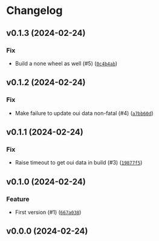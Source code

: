 # Changelog

## v0.1.3 (2024-02-24)

### Fix

- Build a none wheel as well (#5) ([`0c4b4ab`](https://github.com/Bluetooth-Devices/aiooui/commit/0c4b4ab1e1872a3e84387bf6cf395339b0a5eaa0))

## v0.1.2 (2024-02-24)

### Fix

- Make failure to update oui data non-fatal (#4) ([`a7bb60d`](https://github.com/Bluetooth-Devices/aiooui/commit/a7bb60deb0980a9bfda3debda499393c89601f50))

## v0.1.1 (2024-02-24)

### Fix

- Raise timeout to get oui data in build (#3) ([`19877f5`](https://github.com/Bluetooth-Devices/aiooui/commit/19877f59395385d602760acb0f1669961bacbaa6))

## v0.1.0 (2024-02-24)

### Feature

- First version (#1) ([`667a038`](https://github.com/Bluetooth-Devices/aiooui/commit/667a038e2bdac33cd628044001cb149027bdc75f))

## v0.0.0 (2024-02-24)
